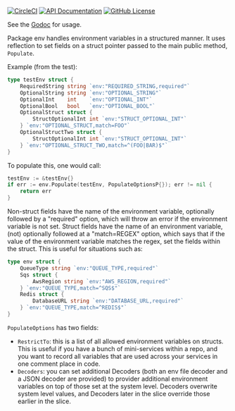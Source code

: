 [![CircleCI](https://circleci.com/gh/peter-edge/go-env/tree/master.png)](https://circleci.com/gh/peter-edge/go-env/tree/master)
[![API Documentation](http://img.shields.io/badge/api-Godoc-blue.svg?style=flat-square)](https://godoc.org/go.pedge.io/env)
[![GitHub License](https://img.shields.io/github/license/peter-edge/go-env.svg?style=flat-square)](https://github.com/peter-edge/go-env/blob/master/LICENSE)

See the [Godoc](https://godoc.org/go.pedge.io/env) for usage.

Package env handles environment variables in a structured manner. It uses reflection
to set fields on a struct pointer passed to the main public method, `Populate`.

Example (from the test):

```go
type testEnv struct {
	RequiredString string `env:"REQUIRED_STRING,required"`
	OptionalString string `env:"OPTIONAL_STRING"`
	OptionalInt    int    `env:"OPTIONAL_INT"`
	OptionalBool   bool   `env:"OPTIONAL_BOOL"`
	OptionalStruct struct {
		StructOptionalInt int `env:"STRUCT_OPTIONAL_INT"`
	} `env:"OPTIONAL_STRUCT,match=FOO"`
	OptionalStructTwo struct {
		StructOptionalInt int `env:"STRUCT_OPTIONAL_INT"`
	} `env:"OPTIONAL_STRUCT_TWO,match=^(FOO|BAR)$"`
}
```

To populate this, one would call:

```go
testEnv := &testEnv{}
if err := env.Populate(testEnv, PopulateOptionsP{}); err != nil {
	return err
}
```

Non-struct fields have the name of the environment variable, optionally followed
by a "required" option, which will throw an error if the environment variable is
not set. Struct fields have the name of an environment variable, (not) optionally
followed at a "match=REGEX" option, which says that if the value of the environment
variable matches the regex, set the fields within the struct. This is useful for
situations such as:

```go
type env struct {
	QueueType string `env:"QUEUE_TYPE,required"`
	Sqs struct {
		AwsRegion string `env:"AWS_REGION,required"`
	} `env:"QUEUE_TYPE,match=^SQS$"`
	Redis struct {
		DatabaseURL string `env:"DATABASE_URL,required"`
	} `env:"QUEUE_TYPE,match=^REDIS$"`
}
```

`PopulateOptions` has two fields:

* `RestrictTo`: this is a list of all allowed environment variables on structs. This is
useful if you have a bunch of mini-services within a repo, and you want to record all
variables that are used across your services in one comment place in code.
* `Decoders`: you can set additional Decoders (both an env file decoder and a JSON decoder
are provided) to provider additional environment variables on top of those set at the system
level. Decoders overwrite system level values, and Decoders later in the slice override those
earlier in the slice.
